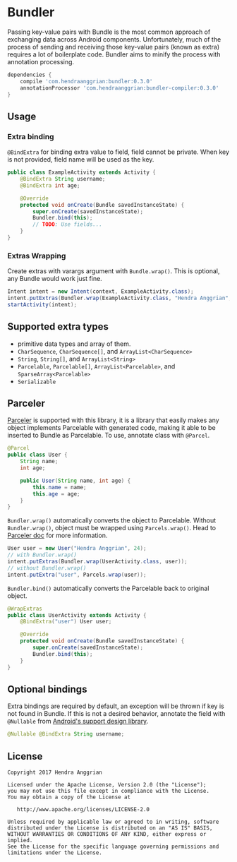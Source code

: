 Bundler
=======
Passing key-value pairs with Bundle is the most common approach of exchanging
data across Android components.
Unfortunately, much of the process of sending and receiving those key-value
pairs (known as extra) requires a lot of boilerplate code.
Bundler aims to minify the process with annotation processing.

```groovy
dependencies {
    compile 'com.hendraanggrian:bundler:0.3.0'
    annotationProcessor 'com.hendraanggrian:bundler-compiler:0.3.0'
}
```

Usage
-----
### Extra binding
`@BindExtra` for binding extra value to field, field cannot be private.
When key is not provided, field name will be used as the key.
```java
public class ExampleActivity extends Activity {
    @BindExtra String username;
    @BindExtra int age;

    @Override
    protected void onCreate(Bundle savedInstanceState) {
        super.onCreate(savedInstanceState);
        Bundler.bind(this);
        // TODO: Use fields...
    }
}
```

### Extras Wrapping
Create extras with varargs argument with `Bundle.wrap()`.
This is optional, any Bundle would work just fine.
```java
Intent intent = new Intent(context, ExampleActivity.class);
intent.putExtras(Bundler.wrap(ExampleActivity.class, "Hendra Anggrian", 24));
startActivity(intent);
```

Supported extra types
---------------------
 * primitive data types and array of them.
 * `CharSequence`, `CharSequence[]`, and `ArrayList<CharSequence>`
 * `String`, `String[]`, and `ArrayList<String>`
 * `Parcelable`, `Parcelable[]`, `ArrayList<Parcelable>`,
   and `SparseArray<Parcelable>`
 * `Serializable`
 
Parceler
--------
[Parceler][1] is supported with this library, it is a library that easily makes any
object implements Parcelable with generated code, making it able to be inserted
to Bundle as Parcelable.
To use, annotate class with `@Parcel`.
```java
@Parcel
public class User {
    String name;
    int age;

    public User(String name, int age) {
        this.name = name;
        this.age = age;
    }
}
```

`Bundler.wrap()` automatically converts the object to Parcelable.
Without `Bundler.wrap()`, object must be wrapped using `Parcels.wrap()`.
Head to [Parceler doc][1] for more information.
```java
User user = new User("Hendra Anggrian", 24);
// with Bundler.wrap()
intent.putExtras(Bundler.wrap(UserActivity.class, user));
// without Bundler.wrap()
intent.putExtra("user", Parcels.wrap(user));
```

`Bundler.bind()` automatically converts the Parcelable back to original object.
```java
@WrapExtras
public class UserActivity extends Activity {
    @BindExtra("user") User user;

    @Override
    protected void onCreate(Bundle savedInstanceState) {
        super.onCreate(savedInstanceState);
        Bundler.bind(this);
    }
}
```

Optional bindings
-----------------
Extra bindings are required by default, an exception will be thrown if key is
not found in Bundle.
If this is not a desired behavior, annotate the field with `@Nullable` from
[Android's support design library][2].
```java
@Nullable @BindExtra String username;
```

License
-------
    Copyright 2017 Hendra Anggrian

    Licensed under the Apache License, Version 2.0 (the "License");
    you may not use this file except in compliance with the License.
    You may obtain a copy of the License at

       http://www.apache.org/licenses/LICENSE-2.0

    Unless required by applicable law or agreed to in writing, software
    distributed under the License is distributed on an "AS IS" BASIS,
    WITHOUT WARRANTIES OR CONDITIONS OF ANY KIND, either express or implied.
    See the License for the specific language governing permissions and
    limitations under the License.


 [1]: https://github.com/johncarl81/parceler
 [2]: http://tools.android.com/tech-docs/support-annotations
